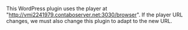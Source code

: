 
This WordPress plugin uses the player at "http://vmi2241979.contaboserver.net:3030/browser". 
If the player URL changes, we must also change this plugin to adapt to the new URL.

